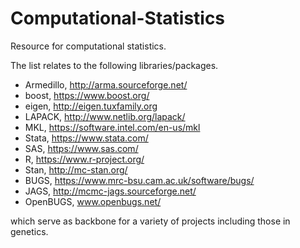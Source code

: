 # Computational-Statistics

Resource for computational statistics.

The list relates to the following libraries/packages.

* Armedillo, http://arma.sourceforge.net/
* boost, https://www.boost.org/
* eigen, http://eigen.tuxfamily.org
* LAPACK, http://www.netlib.org/lapack/
* MKL, https://software.intel.com/en-us/mkl
* Stata, https://www.stata.com/
* SAS, https://www.sas.com/
* R, https://www.r-project.org/
* Stan, http://mc-stan.org/
* BUGS, https://www.mrc-bsu.cam.ac.uk/software/bugs/
* JAGS, http://mcmc-jags.sourceforge.net/
* OpenBUGS, www.openbugs.net/

which serve as backbone for a variety of projects including those in genetics.
